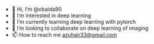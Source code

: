 - 👋 Hi, I’m @obaida90
- 👀 I’m interested in deep learning
- 🌱 I’m currently learning deep learning with pytorch
- 💞️ I’m looking to collaborate on deep learning of imaging
- 📫 How to reach me azuhair33@gmail.com

<!---
obaida90/obaida90 is a ✨ special ✨ repository because its `README.md` (this file) appears on your GitHub profile.
You can click the Preview link to take a look at your changes.
--->
